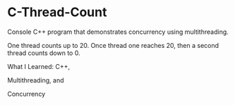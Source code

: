 # C-Thread-Count

Console C++ program that demonstrates concurrency using multithreading.

One thread counts up to 20. Once thread one reaches 20, then a second thread counts down to 0. 

What I Learned: C++,

Multithreading, and

Concurrency
